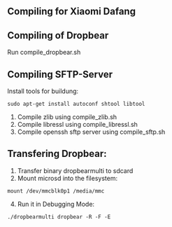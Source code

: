 ## Compiling for Xiaomi Dafang


## Compiling of Dropbear

Run compile_dropbear.sh

## Compiling SFTP-Server

Install tools for buildung:
```
sudo apt-get install autoconf shtool libtool
```
1. Compile zlib using compile_zlib.sh
2. Compile libressl using compile_libressl.sh
3. Compile openssh sftp server using compile_sftp.sh

## Transfering Dropbear:

1. Transfer binary dropbearmulti to sdcard
3. Mount microsd into the filesystem: 
```
mount /dev/mmcblk0p1 /media/mmc
```
4. Run it in Debugging Mode:
```
./dropbearmulti dropbear -R -F -E 

